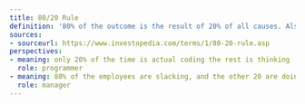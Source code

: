 ```yaml
---
title: 80/20 Rule
definition: '80% of the outcome is the result of 20% of all causes. Also known as the Pareto Principle.'
sources:
- sourceurl: https://www.investopedia.com/terms/1/80-20-rule.asp
perspectives:
- meaning: only 20% of the time is actual coding the rest is thinking
  role: programmer
- meaning: 80% of the employees are slacking, and the other 20 are doing all the work
  role: manager
---
```

